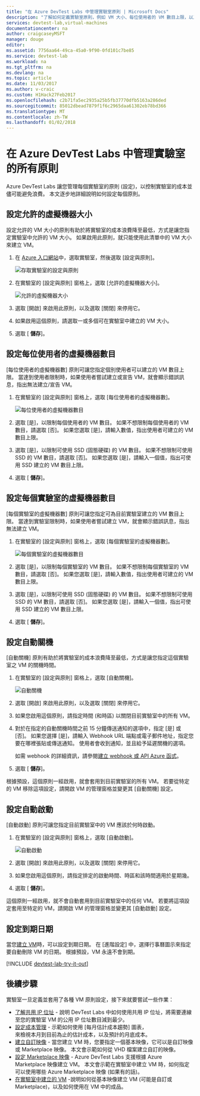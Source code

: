 ```yaml
---
title: "在 Azure DevTest Labs 中管理實驗室原則 | Microsoft Docs"
description: "了解如何定義實驗室原則，例如 VM 大小、每位使用者的 VM 數目上限，以及自動關機。"
services: devtest-lab,virtual-machines
documentationcenter: na
author: craigcaseyMSFT
manager: douge
editor: 
ms.assetid: 7756aa64-49ca-45a0-9f90-0fd101c7be85
ms.service: devtest-lab
ms.workload: na
ms.tgt_pltfrm: na
ms.devlang: na
ms.topic: article
ms.date: 11/03/2017
ms.author: v-craic
ms.custom: H1Hack27Feb2017
ms.openlocfilehash: c2b71fa5ec2935a25b5fb37770dfb5163a286ded
ms.sourcegitcommit: 85012dbead7879f1f6c2965daa61302eb78bd366
ms.translationtype: MT
ms.contentlocale: zh-TW
ms.lasthandoff: 01/02/2018
---
```

# <a name="manage-all-policies-for-a-lab-in-azure-devtest-labs"></a>在 Azure DevTest Labs 中管理實驗室的所有原則

Azure DevTest Labs 讓您管理每個實驗室的原則 (設定)，以控制實驗室的成本並儘可能避免浪費。 本文逐步地詳細說明如何設定每個原則。  

## <a name="set-allowed-virtual-machine-sizes"></a>設定允許的虛擬機器大小
設定允許的 VM 大小的原則有助於將實驗室的成本浪費降至最低，方式是讓您指定實驗室中允許的 VM 大小。 如果啟用此原則，就只能使用此清單中的 VM 大小來建立 VM。

1. 在 [Azure 入口網站](http://go.microsoft.com/fwlink/p/?LinkID=525040)中，選取實驗室，然後選取 [設定與原則]。

    ![存取實驗室的設定與原則](./media/devtest-lab-set-lab-policy/policies-menu.png)

1. 在實驗室的 [設定與原則] 窗格上，選取 [允許的虛擬機器大小]。
   
    ![允許的虛擬機器大小](./media/devtest-lab-set-lab-policy/allowed-vm-sizes.png)

1. 選取 [開啟] 來啟用此原則，以及選取 [關閉] 來停用它。

1. 如果啟用這個原則，請選取一或多個可在實驗室中建立的 VM 大小。

1. 選取 [ **儲存**]。

## <a name="set-virtual-machines-per-user"></a>設定每位使用者的虛擬機器數目
[每位使用者的虛擬機器數] 原則可讓您指定個別使用者可以建立的 VM 數目上限。 當達到使用者限制時，如果使用者嘗試建立或宣告 VM，就會顯示錯誤訊息，指出無法建立/宣告 VM。 

1. 在實驗室的 [設定與原則] 窗格上，選取 [每位使用者的虛擬機器數]。
   
    ![每位使用者的虛擬機器數目](./media/devtest-lab-set-lab-policy/max-vms-per-user.png)

1. 選取 [是]，以限制每個使用者的 VM 數目。 如果不想限制每個使用者的 VM 數目，請選取 [否]。 如果您選取 [是]，請輸入數值，指出使用者可建立的 VM 數目上限。 

1. 選取 [是]，以限制可使用 SSD (固態硬碟) 的 VM 數目。 如果不想限制可使用 SSD 的 VM 數目，請選取 [否]。 如果您選取 [是]，請輸入一個值，指出可使用 SSD 建立的 VM 數目上限。 

1. 選取 [ **儲存**]。

## <a name="set-virtual-machines-per-lab"></a>設定每個實驗室的虛擬機器數目
[每個實驗室的虛擬機器數] 原則可讓您指定可為目前實驗室建立的 VM 數目上限。 當達到實驗室限制時，如果使用者嘗試建立 VM，就會顯示錯誤訊息，指出無法建立 VM。 

1. 在實驗室的 [設定與原則] 窗格上，選取 [每個實驗室的虛擬機器數]。
   
    ![每個實驗室的虛擬機器數目](./media/devtest-lab-set-lab-policy/max-vms-per-lab.png)

1. 選取 [是]，以限制每個實驗室的 VM 數目。 如果不想限制每個實驗室的 VM 數目，請選取 [否]。 如果您選取 [是]，請輸入數值，指出使用者可建立的 VM 數目上限。 

1. 選取 [是]，以限制可使用 SSD (固態硬碟) 的 VM 數目。 如果不想限制可使用 SSD 的 VM 數目，請選取 [否]。 如果您選取 [是]，請輸入一個值，指出可使用 SSD 建立的 VM 數目上限。 

1. 選取 [ **儲存**]。

## <a name="set-auto-shutdown"></a>設定自動關機
[自動關機] 原則有助於將實驗室的成本浪費降至最低，方式是讓您指定這個實驗室之 VM 的關機時間。

1. 在實驗室的 [設定與原則] 窗格上，選取 [自動關機]。
   
    ![自動關機](./media/devtest-lab-set-lab-policy/auto-shutdown.png)

1. 選取 [開啟] 來啟用此原則，以及選取 [關閉] 來停用它。

1. 如果您啟用這個原則，請指定時間 (和時區) 以關閉目前實驗室中的所有 VM。

1. 對於在指定的自動關機時間之前 15 分鐘傳送通知的選項中，指定 [是] 或 [否]。 如果您選擇 [是]，請輸入 Webhook URL 端點或電子郵件地址，指定您要在哪裡張貼或傳送通知。 使用者會收到通知，並且給予延遲關機的選項。

   如需 webhook 的詳細資訊，請參閱[建立 webhook 或 API Azure 函式](../azure-functions/functions-create-a-web-hook-or-api-function.md)。 

1. 選取 [ **儲存**]。

根據預設，這個原則一經啟用，就會套用到目前實驗室的所有 VM。 若要從特定的 VM 移除這項設定，請開啟 VM 的管理窗格並變更其 [自動關機] 設定。

## <a name="set-auto-start"></a>設定自動啟動
[自動啟動] 原則可讓您指定目前實驗室中的 VM 應該於何時啟動。  

1. 在實驗室的 [設定與原則] 窗格上，選取 [自動啟動]。
   
    ![自動啟動](./media/devtest-lab-set-lab-policy/auto-start.png)

2. 選取 [開啟] 來啟用此原則，以及選取 [關閉] 來停用它。

3. 如果您啟用這個原則，請指定排定的啟動時間、時區和該時間適用於星期幾。 

4. 選取 [ **儲存**]。

這個原則一經啟用，就不會自動套用到目前實驗室中的任何 VM。 若要將這項設定套用至特定的 VM，請開啟 VM 的管理窗格並變更其 [自動啟動] 設定。

## <a name="set-expiration-date"></a>設定到期日期
當您[建立 VM](devtest-lab-add-vm.md)時，可以設定到期日期。 在 [進階設定] 中，選擇行事曆圖示來指定要自動刪除 VM 的日期。 根據預設，VM 永遠不會到期。

[!INCLUDE [devtest-lab-try-it-out](../../includes/devtest-lab-try-it-out.md)]

## <a name="next-steps"></a>後續步驟
實驗室一旦定義並套用了各種 VM 原則設定，接下來就要嘗試一些作業：

* [了解共用 IP 位址](devtest-lab-shared-ip.md) - 說明 DevTest Labs 中如何使用共用 IP 位址，將需要連線至您的實驗室 VM 的公用 IP 位址數目減到最少。
* [設定成本管理](devtest-lab-configure-cost-management.md) - 示範如何使用 [每月估計成本趨勢] 圖表，  
  來檢視本月到目前為止的估計成本，以及預計的月底成本。
* [建立自訂映像](devtest-lab-create-template.md) - 當您建立 VM 時，您要指定一個基本映像，它可以是自訂映像或 Marketplace 映像。 本文會示範如何從 VHD 檔案建立自訂的映像。
* [設定 Marketplace 映像](devtest-lab-configure-marketplace-images.md) - Azure DevTest Labs 支援根據 Azure Marketplace 映像建立 VM。 本文會示範在實驗室中建立 VM 時，如何指定可以使用哪些 Azure Marketplace 映像 (如果有的話)。
* [在實驗室中建立的 VM](devtest-lab-add-vm.md) -說明如何從基本映像建立 VM (可能是自訂或 Marketplace)，以及如何使用在 VM 中的成品。

